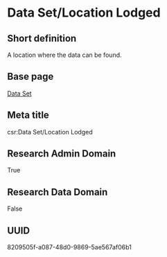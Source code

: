# Data Set/Location Lodged
## Short definition
A location where the data can be found.
## Base page
[Data Set](../../Objects/Data%20Set.md)
## Meta title
csr:Data Set/Location Lodged
## Research Admin Domain
True
## Research Data Domain
False
## UUID
8209505f-a087-48d0-9869-5ae567af06b1
